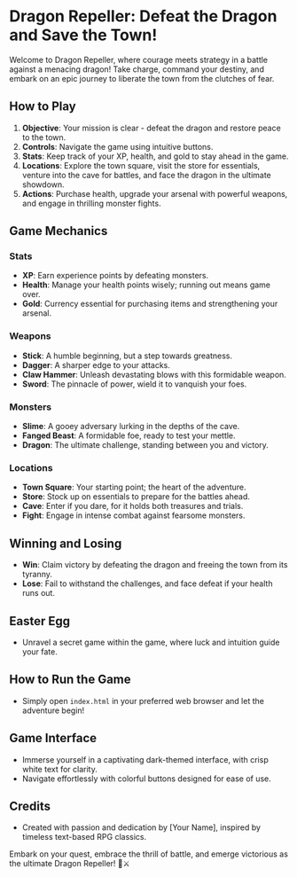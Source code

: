 # Dragon Repeller: Defeat the Dragon and Save the Town!

Welcome to Dragon Repeller, where courage meets strategy in a battle against a menacing dragon! Take charge, command your destiny, and embark on an epic journey to liberate the town from the clutches of fear.

## How to Play

1. **Objective**: Your mission is clear - defeat the dragon and restore peace to the town.
2. **Controls**: Navigate the game using intuitive buttons.
3. **Stats**: Keep track of your XP, health, and gold to stay ahead in the game.
4. **Locations**: Explore the town square, visit the store for essentials, venture into the cave for battles, and face the dragon in the ultimate showdown.
5. **Actions**: Purchase health, upgrade your arsenal with powerful weapons, and engage in thrilling monster fights.

## Game Mechanics

### Stats
- **XP**: Earn experience points by defeating monsters.
- **Health**: Manage your health points wisely; running out means game over.
- **Gold**: Currency essential for purchasing items and strengthening your arsenal.

### Weapons
- **Stick**: A humble beginning, but a step towards greatness.
- **Dagger**: A sharper edge to your attacks.
- **Claw Hammer**: Unleash devastating blows with this formidable weapon.
- **Sword**: The pinnacle of power, wield it to vanquish your foes.

### Monsters
- **Slime**: A gooey adversary lurking in the depths of the cave.
- **Fanged Beast**: A formidable foe, ready to test your mettle.
- **Dragon**: The ultimate challenge, standing between you and victory.

### Locations
- **Town Square**: Your starting point; the heart of the adventure.
- **Store**: Stock up on essentials to prepare for the battles ahead.
- **Cave**: Enter if you dare, for it holds both treasures and trials.
- **Fight**: Engage in intense combat against fearsome monsters.

## Winning and Losing
- **Win**: Claim victory by defeating the dragon and freeing the town from its tyranny.
- **Lose**: Fail to withstand the challenges, and face defeat if your health runs out.

## Easter Egg
- Unravel a secret game within the game, where luck and intuition guide your fate.

## How to Run the Game
- Simply open `index.html` in your preferred web browser and let the adventure begin!

## Game Interface
- Immerse yourself in a captivating dark-themed interface, with crisp white text for clarity.
- Navigate effortlessly with colorful buttons designed for ease of use.

## Credits
- Created with passion and dedication by [Your Name], inspired by timeless text-based RPG classics.

Embark on your quest, embrace the thrill of battle, and emerge victorious as the ultimate Dragon Repeller! 🐉⚔️

